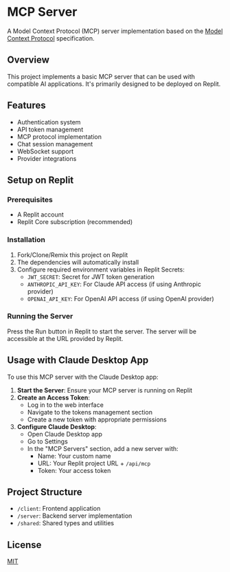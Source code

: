# MCP Server

A Model Context Protocol (MCP) server implementation based on the [Model Context Protocol](https://modelcontextprotocol.io/) specification.

## Overview

This project implements a basic MCP server that can be used with compatible AI applications. It's primarily designed to be deployed on Replit.

## Features

- Authentication system
- API token management
- MCP protocol implementation
- Chat session management
- WebSocket support
- Provider integrations

## Setup on Replit

### Prerequisites

- A Replit account
- Replit Core subscription (recommended)

### Installation

1. Fork/Clone/Remix this project on Replit
2. The dependencies will automatically install
3. Configure required environment variables in Replit Secrets:
   - `JWT_SECRET`: Secret for JWT token generation
   - `ANTHROPIC_API_KEY`: For Claude API access (if using Anthropic provider)
   - `OPENAI_API_KEY`: For OpenAI API access (if using OpenAI provider)

### Running the Server

Press the Run button in Replit to start the server. The server will be accessible at the URL provided by Replit.

## Usage with Claude Desktop App

To use this MCP server with the Claude Desktop app:

1. **Start the Server**: Ensure your MCP server is running on Replit
2. **Create an Access Token**:
   - Log in to the web interface
   - Navigate to the tokens management section
   - Create a new token with appropriate permissions
3. **Configure Claude Desktop**:
   - Open Claude Desktop app
   - Go to Settings
   - In the "MCP Servers" section, add a new server with:
     - Name: Your custom name
     - URL: Your Replit project URL + `/api/mcp`
     - Token: Your access token

## Project Structure

- `/client`: Frontend application
- `/server`: Backend server implementation
- `/shared`: Shared types and utilities

## License

[MIT](https://opensource.org/licenses/MIT)